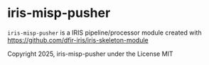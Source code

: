 # iris-misp-pusher

`iris-misp-pusher` is a IRIS pipeline/processor module created with https://github.com/dfir-iris/iris-skeleton-module

Copyright 2025, iris-misp-pusher under the License MIT